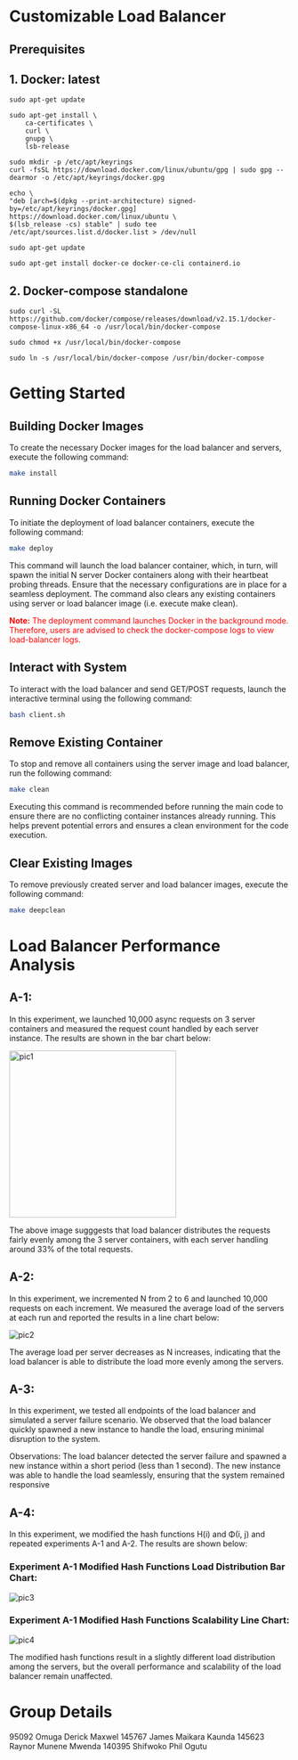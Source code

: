 # Customizable Load Balancer

## Prerequisites

## 1. Docker: latest

    sudo apt-get update

    sudo apt-get install \
        ca-certificates \
        curl \
        gnupg \
        lsb-release

    sudo mkdir -p /etc/apt/keyrings
    curl -fsSL https://download.docker.com/linux/ubuntu/gpg | sudo gpg --dearmor -o /etc/apt/keyrings/docker.gpg

    echo \
    "deb [arch=$(dpkg --print-architecture) signed-by=/etc/apt/keyrings/docker.gpg] https://download.docker.com/linux/ubuntu \
    $(lsb_release -cs) stable" | sudo tee /etc/apt/sources.list.d/docker.list > /dev/null

    sudo apt-get update

    sudo apt-get install docker-ce docker-ce-cli containerd.io

## 2. Docker-compose standalone 
    sudo curl -SL https://github.com/docker/compose/releases/download/v2.15.1/docker-compose-linux-x86_64 -o /usr/local/bin/docker-compose
    
    sudo chmod +x /usr/local/bin/docker-compose
    
    sudo ln -s /usr/local/bin/docker-compose /usr/bin/docker-compose


# Getting Started


## Building Docker Images
To create the necessary Docker images for the load balancer and servers, execute the following command:

```bash
make install
```

## Running Docker Containers
To initiate the deployment of load balancer containers, execute the following command:

```bash
make deploy
```
This command will launch the load balancer container, which, in turn, will spawn the initial N server Docker containers along with their heartbeat probing threads. Ensure that the necessary configurations are in place for a seamless deployment. The command also clears any existing containers using server or load balancer image (i.e. execute make clean).

<span style="color:red">**Note:** The deployment command launches Docker in the background mode. Therefore, users are advised to check the docker-compose logs to view load-balancer logs.</span>

## Interact with System
To interact with the load balancer and send GET/POST requests, launch the interactive terminal using the following command:

```bash
bash client.sh
```
## Remove Existing Container
To stop and remove all containers using the server image and load balancer, run the following command:

```bash
make clean
```

Executing this command is recommended before running the main code to ensure there are no conflicting container instances already running. This helps prevent potential errors and ensures a clean environment for the code execution.

## Clear Existing Images
To remove previously created server and load balancer images, execute the following command:

```bash
make deepclean
```

# Load Balancer Performance Analysis

## A-1:

In this experiment, we launched 10,000 async requests on 3 server containers and measured the request count handled by each server instance. The results are shown in the bar chart below:

<img src="https://github.com/ct-phil/DS_CustomLoadBalancer/assets/101468151/4d22d5e9-20b5-4b65-8d15-e4859e8335db" alt="pic1" width="300"/>

The above image sugggests that load balancer distributes the requests fairly evenly among the 3 server containers, with each server handling around 33% of the total requests.

## A-2:

In this experiment, we incremented N from 2 to 6 and launched 10,000 requests on each increment. We measured the average load of the servers at each run and reported the results in a line chart below:

![pic2](https://github.com/ct-phil/DS_CustomLoadBalancer/assets/101468151/e7506701-be0b-47c0-95d4-030a5f1a7d73)

The average load per server decreases as N increases, indicating that the load balancer is able to distribute the load more evenly among the servers.

## A-3:

In this experiment, we tested all endpoints of the load balancer and simulated a server failure scenario. We observed that the load balancer quickly spawned a new instance to handle the load, ensuring minimal disruption to the system.

 Observations:
     The load balancer detected the server failure and spawned a new instance within a short period (less than 1 second).
     The new instance was able to handle the load seamlessly, ensuring that the system remained responsive

## A-4:

In this experiment, we modified the hash functions H(i) and Φ(i, j) and repeated experiments A-1 and A-2. The results are shown below:

### Experiment A-1 Modified Hash Functions Load Distribution Bar Chart:

![pic3](https://github.com/ct-phil/DS_CustomLoadBalancer/assets/101468151/2a4ade52-d298-4bac-9ca8-5a2070fcd38a)

### Experiment A-1 Modified Hash Functions Scalability Line Chart:

![pic4](https://github.com/ct-phil/DS_CustomLoadBalancer/assets/101468151/58cf73e4-6490-480b-8b9a-d63d53fd1606)

The modified hash functions result in a slightly different load distribution among the servers, but the overall performance and scalability of the load balancer remain unaffected.


# Group Details
95092 Omuga Derick Maxwel
145767 James Maikara Kaunda 
145623 Raynor Munene Mwenda 
140395 Shifwoko Phil Ogutu




